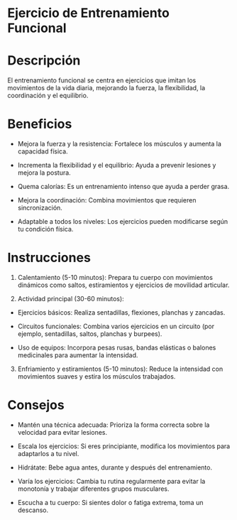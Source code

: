# Ejercicio de Entrenamiento Funcional


# Descripción
El entrenamiento funcional se centra en ejercicios que imitan los movimientos de la vida diaria, mejorando la fuerza, la flexibilidad, la coordinación y el equilibrio.

# Beneficios
- Mejora la fuerza y la resistencia: Fortalece los músculos y aumenta la capacidad física.

- Incrementa la flexibilidad y el equilibrio: Ayuda a prevenir lesiones y mejora la postura.

- Quema calorías: Es un entrenamiento intenso que ayuda a perder grasa.

- Mejora la coordinación: Combina movimientos que requieren sincronización.

- Adaptable a todos los niveles: Los ejercicios pueden modificarse según tu condición física.

# Instrucciones
1. Calentamiento (5-10 minutos): Prepara tu cuerpo con movimientos dinámicos como saltos, estiramientos y ejercicios de movilidad articular.

2. Actividad principal (30-60 minutos):

- Ejercicios básicos: Realiza sentadillas, flexiones, planchas y zancadas.

- Circuitos funcionales: Combina varios ejercicios en un circuito (por ejemplo, sentadillas, saltos, planchas y burpees).

- Uso de equipos: Incorpora pesas rusas, bandas elásticas o balones medicinales para aumentar la intensidad.

3. Enfriamiento y estiramientos (5-10 minutos): Reduce la intensidad con movimientos suaves y estira los músculos trabajados.


# Consejos
- Mantén una técnica adecuada: Prioriza la forma correcta sobre la velocidad para evitar lesiones.

- Escala los ejercicios: Si eres principiante, modifica los movimientos para adaptarlos a tu nivel.

- Hidrátate: Bebe agua antes, durante y después del entrenamiento.

- Varía los ejercicios: Cambia tu rutina regularmente para evitar la monotonía y trabajar diferentes grupos musculares.

- Escucha a tu cuerpo: Si sientes dolor o fatiga extrema, toma un descanso.